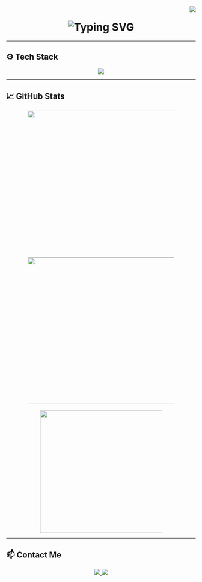 <img align="right" src="https://visitor-badge.laobi.icu/badge?page_id=kasri-p.kasri-p" />

<h1 align="center">
  <img src="https://readme-typing-svg.herokuapp.com?font=Fira+Code&size=30&pause=1000&color=00C7FF&center=true&vCenter=true&width=435&lines=Hi+There!+👋" alt="Typing SVG" />
</h1>

---

## ⚙️ Tech Stack

<div align="center">
  <img src="https://skillicons.dev/icons?i=java,c,bash,rust,python,r,gradle,git,mysql,github" /><br/>
</div>

---

## 📈 GitHub Stats

<div align="center">
  <img width=390 src="https://github-readme-streak-stats.herokuapp.com?user=kasri-p&theme=dark&hide_border=false" />
  <img width=390 src="https://github-readme-stats.vercel.app/api?username=kasri-p&show_icons=true&theme=dark&rank_icon=github&hide_border=true" />
  <br/><br/>
  <img width=325 src="https://github-readme-stats.vercel.app/api/top-langs/?username=kasri-p&layout=compact&theme=dark&hide_border=true" />
</div>

---

## 📫 Contact Me

<div align="center"> 
  <a href="mailto:kasra.sh1385@gmail.com">
    <img src="https://img.shields.io/badge/Gmail-333333?style=for-the-badge&logo=gmail&logoColor=red" />
  </a>
  <a href="https://linkedin.com/in/your-profile" target="_blank">
    <img src="https://img.shields.io/badge/LinkedIn-0077B5?style=for-the-badge&logo=linkedin&logoColor=white" />
  </a>
</div>
